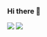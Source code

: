 ### Hi there 👋

<!--
**papevanthios/papevanthios** is a ✨ _special_ ✨ repository because its `README.md` (this file) appears on your GitHub profile.

Here are some ideas to get you started:

- 🔭 I’m currently working on ...
- 🌱 I’m currently learning ...
- 👯 I’m looking to collaborate on ...
- 🤔 I’m looking for help with ...
- 💬 Ask me about ...
- 📫 How to reach me: ...
- 😄 Pronouns: ...
- ⚡ Fun fact: ...
-->

![](https://img.shields.io/badge/OS-Kali%20Linux-lightgrey?style=plastic&logo=kali-linux&logoColor=white&logoWidth=15) ![](https://img.shields.io/badge/IDE-VS%20Code-lightgrey?style=plastic&logo=visual-studio&logoColor=white&logoWidth=15)


